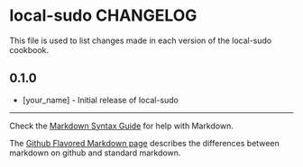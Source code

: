 local-sudo CHANGELOG
====================

This file is used to list changes made in each version of the local-sudo cookbook.

0.1.0
-----
- [your_name] - Initial release of local-sudo

- - -
Check the [Markdown Syntax Guide](http://daringfireball.net/projects/markdown/syntax) for help with Markdown.

The [Github Flavored Markdown page](http://github.github.com/github-flavored-markdown/) describes the differences between markdown on github and standard markdown.
